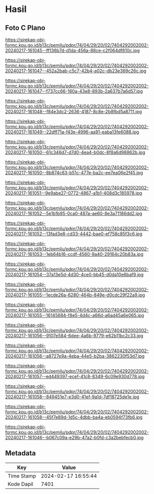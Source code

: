 # Hasil

## Foto C Plano

https://sirekap-obj-formc.kpu.go.id/b13c/pemilu/pdpr/74/04/29/20/02/7404292002002-20240217-161045--ff136b7d-d1da-456a-88ce-c2f064df810c.jpg

https://sirekap-obj-formc.kpu.go.id/b13c/pemilu/pdpr/74/04/29/20/02/7404292002002-20240217-161047--452a2bab-c5c7-42b4-a02c-db23e369c26c.jpg

https://sirekap-obj-formc.kpu.go.id/b13c/pemilu/pdpr/74/04/29/20/02/7404292002002-20240217-161047--f737cc66-160a-43e8-893b-2a637b7a6d57.jpg

https://sirekap-obj-formc.kpu.go.id/b13c/pemilu/pdpr/74/04/29/20/02/7404292002002-20240217-161048--f84e3dc2-2636-4187-8c8e-2b8fbd5a8711.jpg

https://sirekap-obj-formc.kpu.go.id/b13c/pemilu/pdpr/74/04/29/20/02/7404292002002-20240217-161049--22dff71a-f43e-4996-aa91-eaba13fe6088.jpg

https://sirekap-obj-formc.kpu.go.id/b13c/pemilu/pdpr/74/04/29/20/02/7404292002002-20240217-161050--61c346d7-d7d0-4ea4-b0dc-8f8a6d98862b.jpg

https://sirekap-obj-formc.kpu.go.id/b13c/pemilu/pdpr/74/04/29/20/02/7404292002002-20240217-161050--8b874c63-b51c-477e-ba2c-ee7ea06e2f45.jpg

https://sirekap-obj-formc.kpu.go.id/b13c/pemilu/pdpr/74/04/29/20/02/7404292002002-20240217-161051--9e9abe27-0772-4867-a1b1-408d3c185978.jpg

https://sirekap-obj-formc.kpu.go.id/b13c/pemilu/pdpr/74/04/29/20/02/7404292002002-20240217-161052--5e1b1b95-0ca0-487a-ae60-8e3a71186dd2.jpg

https://sirekap-obj-formc.kpu.go.id/b13c/pemilu/pdpr/74/04/29/20/02/7404292002002-20240217-161052--13fad3e8-cd33-4442-bae0-ef758c85f3c6.jpg

https://sirekap-obj-formc.kpu.go.id/b13c/pemilu/pdpr/74/04/29/20/02/7404292002002-20240217-161053--1eb64b16-ccdf-4560-9a40-29164c20b83a.jpg

https://sirekap-obj-formc.kpu.go.id/b13c/pemilu/pdpr/74/04/29/20/02/7404292002002-20240217-161054--37a13e5d-4d30-4ce0-bb45-d0da10e6baf9.jpg

https://sirekap-obj-formc.kpu.go.id/b13c/pemilu/pdpr/74/04/29/20/02/7404292002002-20240217-161055--1ecde26a-6280-464b-849e-d0cdc29f22a9.jpg

https://sirekap-obj-formc.kpu.go.id/b13c/pemilu/pdpr/74/04/29/20/02/7404292002002-20240217-161055--16145684-f8e5-4d4c-a66d-a6ad45a6e065.jpg

https://sirekap-obj-formc.kpu.go.id/b13c/pemilu/pdpr/74/04/29/20/02/7404292002002-20240217-161056--9107e584-6dee-4a6b-9779-e62b11bc2c33.jpg

https://sirekap-obj-formc.kpu.go.id/b13c/pemilu/pdpr/74/04/29/20/02/7404292002002-20240217-161056--a8727e9a-4eba-44e5-b2ba-3862230f53d7.jpg

https://sirekap-obj-formc.kpu.go.id/b13c/pemilu/pdpr/74/04/29/20/02/7404292002002-20240217-161057--ed449397-ecef-41c8-8349-6c09e930d778.jpg

https://sirekap-obj-formc.kpu.go.id/b13c/pemilu/pdpr/74/04/29/20/02/7404292002002-20240217-161058--849451e7-e3d0-41ef-9a1d-7df18725de1e.jpg

https://sirekap-obj-formc.kpu.go.id/b13c/pemilu/pdpr/74/04/29/20/02/7404292002002-20240217-161058--45f7e89d-1d5c-4dbb-ba4a-eb0594f73fb6.jpg

https://sirekap-obj-formc.kpu.go.id/b13c/pemilu/pdpr/74/04/29/20/02/7404292002002-20240217-161046--b067c09a-e29b-47a2-b0fd-c3a2bebfecb0.jpg


## Metadata

| Key        | Value               |
| ---------- | ------------------- |
| Time Stamp | 2024-02-17 16:55:44 |
| Kode Dapil | 7401                |



